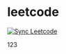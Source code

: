 # leetcode

[![Sync Leetcode](https://github.com/aslepenkov/leetcode/actions/workflows/sync_leetcode.yml/badge.svg)](https://github.com/aslepenkov/leetcode/actions/workflows/sync_leetcode.yml)


123